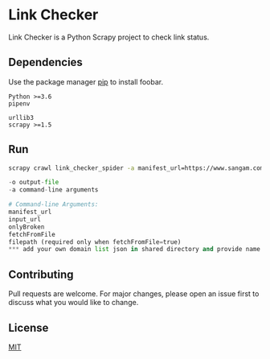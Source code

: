# Link Checker

Link Checker is a Python Scrapy project to check link status.

## Dependencies

Use the package manager [pip](https://pip.pypa.io/en/stable/) to install foobar.

```
Python >=3.6
pipenv

urllib3
scrapy >=1.5
```

## Run

```bash
scrapy crawl link_checker_spider -a manifest_url=https://www.sangam.com/asset-manifest.json -a input_url=https://www.sangam.com -a fetchFromFile=true -a onlyBroken=true -a filepath=sangam-domains.json -o items.json
```

```python
-o output-file
-a command-line arguments

# Command-line Arguments:
manifest_url
input_url
onlyBroken
fetchFromFile
filepath (required only when fetchFromFile=true)
*** add your own domain list json in shared directory and provide name in filepath ***
```

## Contributing
Pull requests are welcome. For major changes, please open an issue first to discuss what you would like to change.

## License
[MIT](https://choosealicense.com/licenses/mit/)
